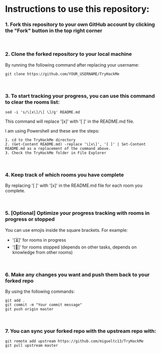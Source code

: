 # Instructions to use this repository:

### 1. Fork this repository to your own GitHub account by clicking the "Fork" button in the top right corner

<br>

### 2. Clone the forked repository to your local machine

By running the following command after replacing your username:

```
git clone https://github.com/YOUR_USERNAME/TryHackMe
```

<br>

### 3. To start tracking your progress, you can use this command to clear the rooms list:

```
sed -i 's/\[x\]/\[ \]/g' README.md
```

This command will replace '[x]' with '[ ]' in the README.md file.

I am using Powershell and these are the steps:
```
1. cd to the TryHackMe directory
2. (Get-Content README.md) -replace '\[x\]', '[ ]' | Set-Content README.md as a replacement of the command above.
3. Check the TryHackMe folder in File Explorer
```

<br>

### 4. Keep track of which rooms you have complete

By replacing '[ ]' with '[x]' in the README.md file for each room you complete.

<br>

### 5. [Optional] Optimize your progress tracking with rooms in progress or stopped

You can use emojis inside the square brackets. For example:

- '[⏳]' for rooms in progress
- '[🔴]' for rooms stopped (depends on other tasks, depends on knowledge from other rooms)

<br>

### 6. Make any changes you want and push them back to your forked repo

By using the following commands:

```
git add .
git commit -m "Your commit message"
git push origin master
```

<br>

### 7. You can sync your forked repo with the upstream repo with:

```
git remote add upstream https://github.com/migueltc13/TryHackMe
git pull upstream master
```
